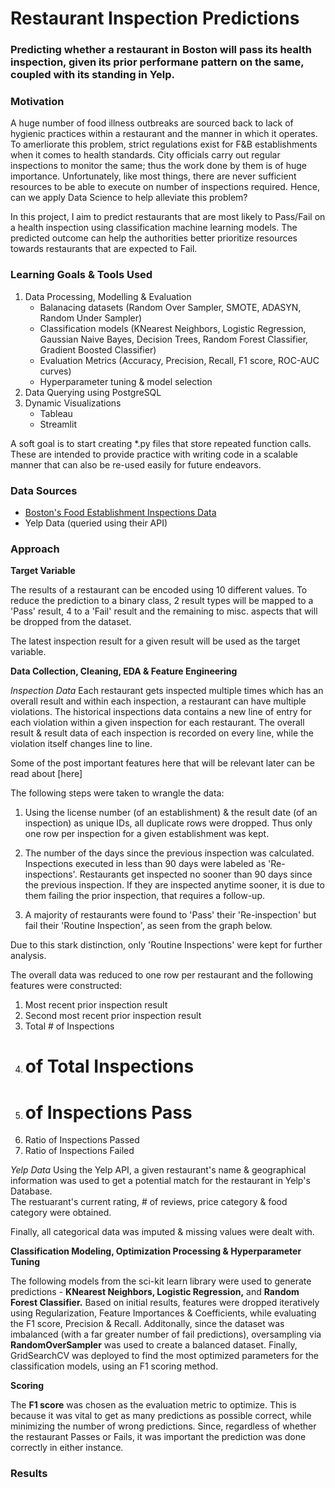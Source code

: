 # Restaurant Inspection Predictions

### Predicting whether a restaurant in Boston will pass its health inspection, given its prior performane pattern on the same, coupled with its standing in Yelp.

### Motivation

A huge number of food illness outbreaks are sourced back to lack of hygienic practices within a restaurant and the manner in which it operates. To amerliorate this problem, strict regulations exist for F&B establishments when it comes to health standards. City officials carry out regular inspections to monitor the same; thus the work done by them is of huge importance. Unfortunately, like most things, there are never sufficient resources to be able to execute on number of inspections required. Hence, can we apply Data Science to help alleviate this problem?

In this project, I aim to predict restaurants that are most likely to Pass/Fail on a health inspection using classification machine learning models. The predicted outcome can help the authorities better prioritize resources towards restaurants that are expected to Fail. 

### Learning Goals & Tools Used

1. Data Processing, Modelling & Evaluation
    * Balanacing datasets (Random Over Sampler, SMOTE, ADASYN, Random Under Sampler)
    * Classification models (KNearest Neighbors, Logistic Regression, Gaussian Naive Bayes, Decision Trees, Random Forest Classifier, Gradient Boosted Classifier)
    * Evaluation Metrics (Accuracy, Precision, Recall, F1 score, ROC-AUC curves)
    * Hyperparameter tuning & model selection
2. Data Querying using PostgreSQL
3. Dynamic Visualizations
    * Tableau
    * Streamlit
  
A soft goal is to start creating \*.py files that store repeated function calls. These are intended to provide practice with writing code in a scalable manner that can also be re-used easily for future endeavors.

### Data Sources

* [Boston's Food Establishment Inspections Data](https://data.boston.gov/dataset/food-establishment-inspections) 
* Yelp Data (queried using their API)

### Approach

**Target Variable**

The results of a restaurant can be encoded using 10 different values. To reduce the prediction to a binary class, 2 result types will be mapped to a 'Pass' result, 4 to a 'Fail' result and the remaining to misc. aspects that will be dropped from the dataset. 

The latest inspection result for a given result will be used as the target variable.  


**Data Collection, Cleaning, EDA & Feature Engineering**

*Inspection Data*
Each restaurant gets inspected multiple times which has an overall result and within each inspection, a restaurant can have multiple violations. The historical inspections data contains a new line of entry for each violation within a given inspection for each restaurant. The overall result & result data of each inspection is recorded on every line, while the violation itself changes line to line.  

Some of the post important features here that will be relevant later can be read about [here]

The following steps were taken to wrangle the data:
1. Using the license number (of an establishment) & the result date (of an inspection) as unique IDs, all duplicate rows were dropped. Thus only one row per inspection for a given establishment was kept.  

2. The number of the days since the previous inspection was calculated. Inspections executed in less than 90 days were labeled as 'Re-inspections'. Restaurants get inspected no sooner than 90 days since the previous inspection. If they are inspected anytime sooner, it is due to them failing the prior inspection, that requires a follow-up.  

3. A majority of restaurants were found to 'Pass' their 'Re-inspection' but fail their 'Routine Inspection', as seen from the graph below.

Due to this stark distinction, only 'Routine Inspections' were kept for further analysis.  

The overall data was reduced to one row per restaurant and the following features were constructed:
1. Most recent prior inspection result
2. Second most recent prior inspection result
3. Total # of Inspections
3. # of Total Inspections 
4. # of Inspections Pass
5. Ratio of Inspections Passed
6. Ratio of Inspections Failed

*Yelp Data*
Using the Yelp API, a given restaurant's name & geographical information was used to get a potential match for the restaurant in Yelp's Database.  
The restuarant's current rating, # of reviews, price category & food category were obtained.

Finally, all categorical data was imputed & missing values were dealt with.

**Classification Modeling, Optimization Processing & Hyperparameter Tuning**

The following models from the sci-kit learn library were used to generate predictions - **KNearest Neighbors, Logistic Regression,** and **Random Forest Classifier.**
Based on initial results, features were dropped iteratively using Regularization, Feature Importances & Coefficients, while evaluating the F1 score, Precision & Recall.
Additonally, since the dataset was imbalanced (with a far greater number of fail predictions), oversampling via **RandomOverSampler** was used to create a balanced dataset.
Finally, GridSearchCV was deployed to find the most optimized parameters for the classification models, using an F1 scoring method.

**Scoring**

The **F1 score** was chosen as the evaluation metric to optimize. This is because it was vital to get as many predictions as possible correct, while minimizing the number of wrong predictions. Since, regardless of whether the restaurant Passes or Fails, it was important the prediction was done correctly in either instance. 

### Results





